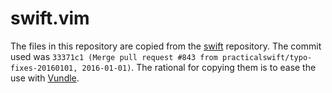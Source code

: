swift.vim
=========

The files in this repository are copied from the [swift][0] repository. The
commit used was  `33371c1 (Merge pull request #843 from
practicalswift/typo-fixes-20160101, 2016-01-01)`. The rational for copying them
is to ease the use with [Vundle][1].



[0]: https://github.com/apple/swift
[1]: https://github.com/VundleVim/Vundle.vim.git
